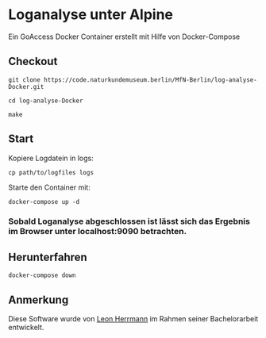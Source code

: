 # Loganalyse unter Alpine
Ein GoAccess Docker Container erstellt mit Hilfe von Docker-Compose
## Checkout
```
git clone https://code.naturkundemuseum.berlin/MfN-Berlin/log-analyse-Docker.git
```
```
cd log-analyse-Docker
```
```
make
```
## Start
Kopiere Logdatein in logs:
```
cp path/to/logfiles logs
```

Starte den Container mit:
```
docker-compose up -d
```
### Sobald Loganalyse abgeschlossen ist lässt sich das Ergebnis im Browser unter localhost:9090 betrachten.

## Herunterfahren
```
docker-compose down
```

## Anmerkung
Diese Software wurde von [Leon Herrmann](https://github.com/leon-m-herrmann) im Rahmen seiner Bachelorarbeit entwickelt.
